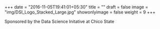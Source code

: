 +++
date = "2016-11-05T19:41:01+05:30"
title = ""
draft = false
image = "img/DSI_Logo_Stacked_Large.jpg"
showonlyimage = false
weight = 9
+++

Sponsored by the Data Science Initative at Chico State